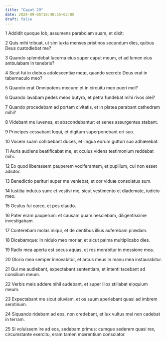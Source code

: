 ```yaml
---
title: "Caput 29"
date: 2024-09-06T18:40:55+02:00
draft: false
---
```




1 Addidit quoque Iob, assumens parabolam suam, et dixit:

2 Quis mihi tribuat, ut sim iuxta menses pristinos secundum dies, quibus Deus custodiebat me?

3 Quando splendebat lucerna eius super caput meum, et ad lumen eius ambulabam in tenebris?

4 Sicut fui in diebus adolescentiæ meæ, quando secreto Deus erat in tabernaculo meo?

5 Quando erat Omnipotens mecum: et in circuitu meo pueri mei?

6 Quando lavabam pedes meos butyro, et petra fundebat mihi rivos olei?

7 Quando procedebam ad portam civitatis, et in platea parabant cathedram mihi?

8 Videbant me iuvenes, et abscondebantur: et senes assurgentes stabant.

9 Principes cessabant loqui, et digitum superponebant ori suo.

10 Vocem suam cohibebant duces, et lingua eorum gutturi suo adhærebat.

11 Auris audiens beatificabat me, et oculus videns testimonium reddebat mihi.

12 Eo quod liberassem pauperem vociferantem, et pupillum, cui non esset adiutor.

13 Benedictio perituri super me veniebat, et cor viduæ consolatus sum.

14 Iustitia indutus sum: et vestivi me, sicut vestimento et diademate, iudicio meo.

15 Oculus fui cæco, et pes claudo.

16 Pater eram pauperum: et causam quam nesciebam, diligentissime investigabam.

17 Conterebam molas iniqui, et de dentibus illius auferebam prædam.

18 Dicebamque: In nidulo meo moriar, et sicut palma multiplicabo dies.

19 Radix mea aperta est secus aquas, et ros morabitur in messione mea.

20 Gloria mea semper innovabitur, et arcus meus in manu mea instaurabitur.

21 Qui me audiebant, expectabant sententiam, et intenti tacebant ad consilium meum.

22 Verbis meis addere nihil audebant, et super illos stillabat eloquium meum.

23 Expectabant me sicut pluviam, et os suum aperiebant quasi ad imbrem serotinum.

24 Siquando ridebam ad eos, non credebant, et lux vultus mei non cadebat in terram.

25 Si voluissem ire ad eos, sedebam primus: cumque sederem quasi rex, circumstante exercitu, eram tamen mœrentium consolator.

